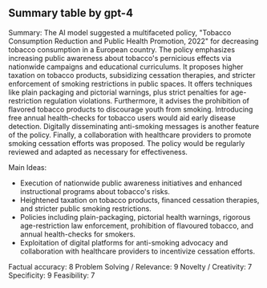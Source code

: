## Summary table by gpt-4
Summary: 
The AI model suggested a multifaceted policy, "Tobacco Consumption Reduction and Public Health Promotion, 2022" for decreasing tobacco consumption in a European country. The policy emphasizes increasing public awareness about tobacco's pernicious effects via nationwide campaigns and educational curriculums. It proposes higher taxation on tobacco products, subsidizing cessation therapies, and stricter enforcement of smoking restrictions in public spaces. It offers techniques like plain packaging and pictorial warnings, plus strict penalties for age-restriction regulation violations. Furthermore, it advises the prohibition of flavored tobacco products to discourage youth from smoking. Introducing free annual health-checks for tobacco users would aid early disease detection. Digitally disseminating anti-smoking messages is another feature of the policy. Finally, a collaboration with healthcare providers to promote smoking cessation efforts was proposed. The policy would be regularly reviewed and adapted as necessary for effectiveness.

Main Ideas: 
- Execution of nationwide public awareness initiatives and enhanced instructional programs about tobacco's risks. 
- Heightened taxation on tobacco products, financed cessation therapies, and stricter public smoking restrictions. 
- Policies including plain-packaging, pictorial health warnings, rigorous age-restriction law enforcement, prohibition of flavoured tobacco, and annual health-checks for smokers.
- Exploitation of digital platforms for anti-smoking advocacy and collaboration with healthcare providers to incentivize cessation efforts.

Factual accuracy: 8
Problem Solving / Relevance: 9
Novelty / Creativity: 7
Specificity: 9
Feasibility: 7